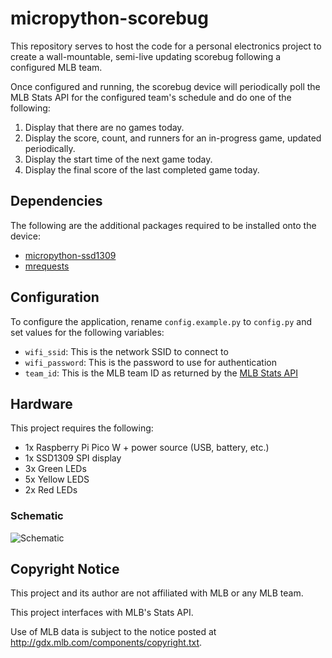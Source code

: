 # micropython-scorebug
This repository serves to host the code for a personal electronics project to create a wall-mountable, semi-live updating scorebug following a configured MLB team.

Once configured and running, the scorebug device will periodically poll the MLB Stats API for the configured team's schedule and do one of the following:
1. Display that there are no games today.
2. Display the score, count, and runners for an in-progress game, updated periodically.
3. Display the start time of the next game today.
4. Display the final score of the last completed game today.

## Dependencies
The following are the additional packages required to be installed onto the device:
- [micropython-ssd1309](https://github.com/rdagger/micropython-ssd1309)
- [mrequests](https://github.com/SpotlightKid/mrequests)

## Configuration
To configure the application, rename `config.example.py` to `config.py` and set values for the following variables:
- `wifi_ssid`: This is the network SSID to connect to
- `wifi_password`: This is the password to use for authentication
- `team_id`: This is the MLB team ID as returned by the [MLB Stats API](https://statsapi.mlb.com/api/v1/teams/?sportId=1)

## Hardware
This project requires the following:
- 1x Raspberry Pi Pico W + power source (USB, battery, etc.)
- 1x SSD1309 SPI display
- 3x Green LEDs
- 5x Yellow LEDS
- 2x Red LEDs

### Schematic
![Schematic](https://i.imgur.com/OmjbsFJ.png)

## Copyright Notice
This project and its author are not affiliated with MLB or any MLB team.

This project interfaces with MLB's Stats API.

Use of MLB data is subject to the notice posted at http://gdx.mlb.com/components/copyright.txt.
